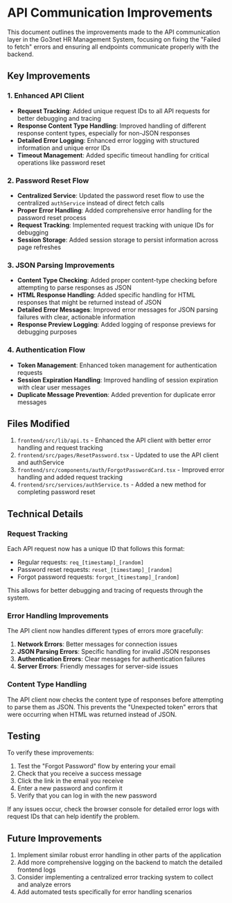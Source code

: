 # API Communication Improvements

This document outlines the improvements made to the API communication layer in the Go3net HR Management System, focusing on fixing the "Failed to fetch" errors and ensuring all endpoints communicate properly with the backend.

## Key Improvements

### 1. Enhanced API Client

- **Request Tracking**: Added unique request IDs to all API requests for better debugging and tracing
- **Response Content Type Handling**: Improved handling of different response content types, especially for non-JSON responses
- **Detailed Error Logging**: Enhanced error logging with structured information and unique error IDs
- **Timeout Management**: Added specific timeout handling for critical operations like password reset

### 2. Password Reset Flow

- **Centralized Service**: Updated the password reset flow to use the centralized `authService` instead of direct fetch calls
- **Proper Error Handling**: Added comprehensive error handling for the password reset process
- **Request Tracking**: Implemented request tracking with unique IDs for debugging
- **Session Storage**: Added session storage to persist information across page refreshes

### 3. JSON Parsing Improvements

- **Content Type Checking**: Added proper content-type checking before attempting to parse responses as JSON
- **HTML Response Handling**: Added specific handling for HTML responses that might be returned instead of JSON
- **Detailed Error Messages**: Improved error messages for JSON parsing failures with clear, actionable information
- **Response Preview Logging**: Added logging of response previews for debugging purposes

### 4. Authentication Flow

- **Token Management**: Enhanced token management for authentication requests
- **Session Expiration Handling**: Improved handling of session expiration with clear user messages
- **Duplicate Message Prevention**: Added prevention for duplicate error messages

## Files Modified

1. `frontend/src/lib/api.ts` - Enhanced the API client with better error handling and request tracking
2. `frontend/src/pages/ResetPassword.tsx` - Updated to use the API client and authService
3. `frontend/src/components/auth/ForgotPasswordCard.tsx` - Improved error handling and added request tracking
4. `frontend/src/services/authService.ts` - Added a new method for completing password reset

## Technical Details

### Request Tracking

Each API request now has a unique ID that follows this format:
- Regular requests: `req_[timestamp]_[random]`
- Password reset requests: `reset_[timestamp]_[random]`
- Forgot password requests: `forgot_[timestamp]_[random]`

This allows for better debugging and tracing of requests through the system.

### Error Handling Improvements

The API client now handles different types of errors more gracefully:

1. **Network Errors**: Better messages for connection issues
2. **JSON Parsing Errors**: Specific handling for invalid JSON responses
3. **Authentication Errors**: Clear messages for authentication failures
4. **Server Errors**: Friendly messages for server-side issues

### Content Type Handling

The API client now checks the content type of responses before attempting to parse them as JSON. This prevents the "Unexpected token" errors that were occurring when HTML was returned instead of JSON.

## Testing

To verify these improvements:

1. Test the "Forgot Password" flow by entering your email
2. Check that you receive a success message
3. Click the link in the email you receive
4. Enter a new password and confirm it
5. Verify that you can log in with the new password

If any issues occur, check the browser console for detailed error logs with request IDs that can help identify the problem.

## Future Improvements

1. Implement similar robust error handling in other parts of the application
2. Add more comprehensive logging on the backend to match the detailed frontend logs
3. Consider implementing a centralized error tracking system to collect and analyze errors
4. Add automated tests specifically for error handling scenarios